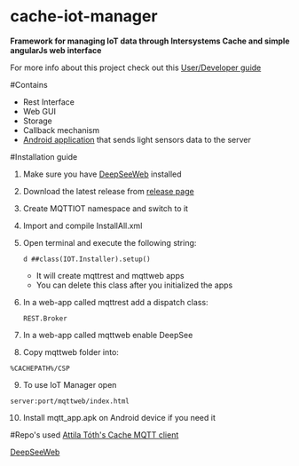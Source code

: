 # cache-iot-manager

**Framework for managing IoT data through Intersystems Cache and simple angularJs web interface**

For more info about this project check out this [User/Developer guide](https://docs.google.com/document/d/1VM7ZiQ7I5A9pwmA0fQvEOZNR2UfmWOoFqvCrJl4v3zI/edit?usp=sharing)

#Contains
* Rest Interface
* Web GUI
* Storage
* Callback mechanism
* [Android application](https://github.com/mertsev/cache-iot-manager/blob/master/mqtt_app.apk) that sends light sensors data to the server

#Installation guide
1. Make sure you have [DeepSeeWeb](https://github.com/intersystems-ru/DeepSeeWeb) installed
2. Download the latest release from [release page](https://github.com/mertsev/cache-iot-manager/releases/)
3. Create MQTTIOT namespace and switch to it
4. Import and compile InstallAll.xml
5. Open terminal and execute the following string:

   ```
   d ##class(IOT.Installer).setup()
   ```
   - It will create mqttrest and mqttweb apps
   - You can delete this class after you initialized the apps
6. In a web-app called mqttrest add a dispatch class:

   ```
   REST.Broker
   ```
7. In a web-app called mqttweb enable DeepSee
8. Copy mqttweb folder into:

 ```
 %CACHEPATH%/CSP
 ```
9. To use IoT Manager open 
 ```
 server:port/mqttweb/index.html
 ```
10. Install mqtt_app.apk on Android device if you need it

#Repo's used
[Attila Tóth's Cache MQTT client](https://github.com/atothISC/COS-MQTTClient)

[DeepSeeWeb](https://github.com/intersystems-ru/DeepSeeWeb)

